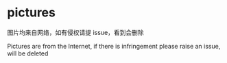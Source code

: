 # pictures
图片均来自网络，如有侵权请提 issue，看到会删除

Pictures are from the Internet, if there is infringement please raise an issue, will be deleted
